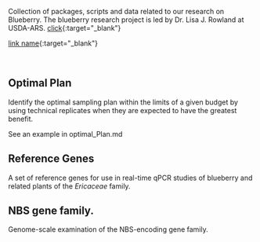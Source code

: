 Collection of packages, scripts and data related to our research on Blueberry. The blueberry research project is led by Dr. Lisa J. Rowland at USDA-ARS. [click](http://www.ars.usda.gov/pandp/people/people.htm?personid=4849){:target="_blank"}

[link name](url_link){:target="_blank"}

<br>

## Optimal Plan  
Identify the optimal sampling plan within the limits of a given budget by using technical replicates when they are expected to have the greatest benefit. 

See an example in optimal_Plan.md

## Reference Genes  
A set of reference genes for use in real-time qPCR studies of blueberry and related plants of the *Ericaceae* family.

## NBS gene family.
Genome-scale examination of the NBS-encoding gene family.
